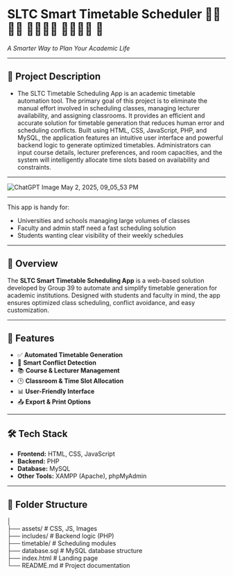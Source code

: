 # SLTC Smart Timetable Scheduler 📅📅📅📅  📅📅📅📅 📅📅📅📅 📅
*A Smarter Way to Plan Your Academic Life*

---

## 📘 Project Description <br>
- The SLTC Timetable Scheduling App is an academic timetable automation tool. The primary goal of this project is to eliminate the manual effort involved in scheduling classes, managing lecturer availability, and assigning classrooms. It provides an efficient and accurate solution for timetable generation that reduces human error and scheduling conflicts.
Built using HTML, CSS, JavaScript, PHP, and MySQL, the application features an intuitive user interface and powerful backend logic to generate optimized timetables. Administrators can input course details, lecturer preferences, and room capacities, and the system will intelligently allocate time slots based on availability and constraints.
---
![ChatGPT Image May 2, 2025, 09_05_53 PM](https://github.com/user-attachments/assets/c418385f-7984-486f-a074-c90d3241d68b)

---
This app is handy for:
- Universities and schools managing large volumes of classes
- Faculty and admin staff need a fast scheduling solution
- Students wanting clear visibility of their weekly schedules


--- 
## 🚀 Overview
The **SLTC Smart Timetable Scheduling App** is a web-based solution developed by Group 39 to automate and simplify timetable generation for academic institutions. Designed with students and faculty in mind, the app ensures optimized class scheduling, conflict avoidance, and easy customization.

---

## 🎯 Features
- ✅ **Automated Timetable Generation**  
- 🧠 **Smart Conflict Detection**  
- 📚 **Course & Lecturer Management**  
- 🕒 **Classroom & Time Slot Allocation**  
- 📊 **User-Friendly Interface**  
- 📤 **Export & Print Options**  

---

## 🛠️ Tech Stack
- **Frontend:** HTML, CSS, JavaScript  
- **Backend:** PHP  
- **Database:** MySQL  
- **Other Tools:** XAMPP (Apache), phpMyAdmin

---

## 📁  Folder Structure
│ <br>
├── assets/ # CSS, JS, Images <br>
├── includes/ # Backend logic (PHP) <br>
├── timetable/ # Scheduling modules <br>
├── database.sql # MySQL database structure <br>
├── index.html # Landing page <br>
└── README.md # Project documentation <br>
